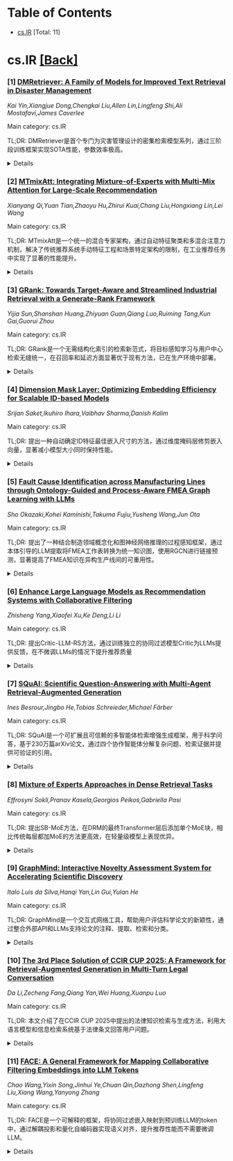 <div id=toc></div>

# Table of Contents

- [cs.IR](#cs.IR) [Total: 11]


<div id='cs.IR'></div>

# cs.IR [[Back]](#toc)

### [1] [DMRetriever: A Family of Models for Improved Text Retrieval in Disaster Management](https://arxiv.org/abs/2510.15087)
*Kai Yin,Xiangjue Dong,Chengkai Liu,Allen Lin,Lingfeng Shi,Ali Mostafavi,James Caverlee*

Main category: cs.IR

TL;DR: DMRetriever是首个专门为灾害管理设计的密集检索模型系列，通过三阶段训练框架实现SOTA性能，参数效率极高。


<details>
  <summary>Details</summary>
Motivation: 现有通用检索模型无法有效处理灾害管理场景中的多样化搜索意图，导致性能不稳定不可靠。

Method: 使用双向注意力适应、无监督对比预训练和难度感知渐进指令微调的三阶段框架，结合高质量数据精炼流水线。

Result: 在所有六种搜索意图和每个模型规模上都达到SOTA性能，596M模型超过基线13.3倍大模型，33M模型仅用基线7.6%参数就超越基线。

Conclusion: DMRetriever为灾害管理提供了首个专业化检索解决方案，在性能和参数效率方面均表现卓越。

Abstract: Effective and efficient access to relevant information is essential for
disaster management. However, no retrieval model is specialized for disaster
management, and existing general-domain models fail to handle the varied search
intents inherent to disaster management scenarios, resulting in inconsistent
and unreliable performance. To this end, we introduce DMRetriever, the first
series of dense retrieval models (33M to 7.6B) tailored for this domain. It is
trained through a novel three-stage framework of bidirectional attention
adaptation, unsupervised contrastive pre-training, and difficulty-aware
progressive instruction fine-tuning, using high-quality data generated through
an advanced data refinement pipeline. Comprehensive experiments demonstrate
that DMRetriever achieves state-of-the-art (SOTA) performance across all six
search intents at every model scale. Moreover, DMRetriever is highly
parameter-efficient, with 596M model outperforming baselines over 13.3 X larger
and 33M model exceeding baselines with only 7.6% of their parameters. All
codes, data, and checkpoints are available at
https://github.com/KaiYin97/DMRETRIEVER

</details>


### [2] [MTmixAtt: Integrating Mixture-of-Experts with Multi-Mix Attention for Large-Scale Recommendation](https://arxiv.org/abs/2510.15286)
*Xianyang Qi,Yuan Tian,Zhaoyu Hu,Zhirui Kuai,Chang Liu,Hongxiang Lin,Lei Wang*

Main category: cs.IR

TL;DR: MTmixAtt是一个统一的混合专家架构，通过自动特征聚类和多混合注意力机制，解决了传统推荐系统手动特征工程和场景特定架构的限制，在工业推荐任务中实现了显著的性能提升。


<details>
  <summary>Details</summary>
Motivation: 传统推荐系统依赖手动特征工程和场景特定架构，阻碍了跨场景迁移和大规模部署。需要统一的架构来处理异构特征并实现跨场景建模。

Method: 提出MTmixAtt架构，包含AutoToken模块自动聚类异构特征为语义连贯的token，以及MTmixAttBlock模块通过可学习的混合矩阵、共享密集专家和场景感知稀疏专家实现高效token交互。

Result: 在美团TRec数据集上超越多个SOTA基线模型。在可比参数量下获得更优的CTR和CTCVR指标，MTmixAtt-1B版本实现进一步单调增益。在线A/B测试显示首页场景支付PV提升3.62%，实际支付GTV提升2.54%。

Conclusion: MTmixAtt为跨场景建模任意异构特征提供了统一且可扩展的解决方案，显著改善了用户体验和商业成果。

Abstract: Industrial recommender systems critically depend on high-quality ranking
models. However, traditional pipelines still rely on manual feature engineering
and scenario-specific architectures, which hinder cross-scenario transfer and
large-scale deployment. To address these challenges, we propose
\textbf{MTmixAtt}, a unified Mixture-of-Experts (MoE) architecture with
Multi-Mix Attention, designed for large-scale recommendation tasks. MTmixAtt
integrates two key components. The \textbf{AutoToken} module automatically
clusters heterogeneous features into semantically coherent tokens, removing the
need for human-defined feature groups. The \textbf{MTmixAttBlock} module
enables efficient token interaction via a learnable mixing matrix, shared dense
experts, and scenario-aware sparse experts, capturing both global patterns and
scenario-specific behaviors within a single framework. Extensive experiments on
the industrial TRec dataset from Meituan demonstrate that MTmixAtt consistently
outperforms state-of-the-art baselines including Transformer-based models,
WuKong, HiFormer, MLP-Mixer, and RankMixer. At comparable parameter scales,
MTmixAtt achieves superior CTR and CTCVR metrics; scaling to MTmixAtt-1B yields
further monotonic gains. Large-scale online A/B tests validate the real-world
impact: in the \textit{Homepage} scenario, MTmixAtt increases Payment PV by
\textbf{+3.62\%} and Actual Payment GTV by \textbf{+2.54\%}. Overall, MTmixAtt
provides a unified and scalable solution for modeling arbitrary heterogeneous
features across scenarios, significantly improving both user experience and
commercial outcomes.

</details>


### [3] [GRank: Towards Target-Aware and Streamlined Industrial Retrieval with a Generate-Rank Framework](https://arxiv.org/abs/2510.15299)
*Yijia Sun,Shanshan Huang,Zhiyuan Guan,Qiang Luo,Ruiming Tang,Kun Gai,Guorui Zhou*

Main category: cs.IR

TL;DR: GRank是一个无需结构化索引的检索新范式，将目标感知学习与用户中心检索无缝统一，在召回率和延迟方面显著优于现有方法，已在生产环境中部署。


<details>
  <summary>Details</summary>
Motivation: 现有推荐系统检索阶段存在两个主要问题：(1)双塔架构表达能力有限，无法捕捉细粒度用户-物品交互；(2)结构化索引方法难以融入动态用户偏好，且构建维护成本高昂。

Method: GRank包含三个关键创新：(1)目标感知生成器通过GPU加速MIPS进行个性化候选生成；(2)轻量级排序器在小子集上执行细粒度推理；(3)端到端多任务学习框架确保生成和排序目标语义一致性。

Result: 在两个公共基准和十亿级生产语料上的实验表明，GRank将Recall@500提升超过30%，P99 QPS达到最先进树和基于图检索器的1.7倍。

Conclusion: GRank已在生产环境中成功部署，服务4亿活跃用户，在线A/B测试确认核心参与度指标显著提升，总应用使用时间在主应用和轻量版分别增加0.160%和0.165%。

Abstract: Industrial-scale recommender systems rely on a cascade pipeline in which the
retrieval stage must return a high-recall candidate set from billions of items
under tight latency. Existing solutions ei- ther (i) suffer from limited
expressiveness in capturing fine-grained user-item interactions, as seen in
decoupled dual-tower architectures that rely on separate encoders, or
generative models that lack precise target-aware matching capabilities, or (ii)
build structured indices (tree, graph, quantization) whose item-centric
topologies struggle to incorporate dynamic user preferences and incur
prohibitive construction and maintenance costs.
  We present GRank, a novel structured-index-free retrieval paradigm that
seamlessly unifies target-aware learning with user-centric retrieval. Our key
innovations include: (1) A target-aware Generator trained to perform
personalized candidate generation via GPU-accelerated MIPS, eliminating
semantic drift and maintenance costs of structured indexing; (2) A lightweight
but powerful Ranker that performs fine-grained, candidate-specific inference on
small subsets; (3) An end-to-end multi-task learning framework that ensures
semantic consistency between generation and ranking objectives.
  Extensive experiments on two public benchmarks and a billion-item production
corpus demonstrate that GRank improves Recall@500 by over 30% and 1.7$\times$
the P99 QPS of state-of-the-art tree- and graph-based retrievers.
  GRank has been fully deployed in production in our recommendation platform
since Q2 2025, serving 400 million active users with 99.95% service
availability. Online A/B tests confirm significant improvements in core
engagement metrics, with Total App Usage Time increasing by 0.160% in the main
app and 0.165% in the Lite version.

</details>


### [4] [Dimension Mask Layer: Optimizing Embedding Efficiency for Scalable ID-based Models](https://arxiv.org/abs/2510.15308)
*Srijan Saket,Ikuhiro Ihara,Vaibhav Sharma,Danish Kalim*

Main category: cs.IR

TL;DR: 提出一种自动确定ID特征最佳嵌入尺寸的方法，通过维度掩码层修剪嵌入向量，显著减小模型大小同时保持性能。


<details>
  <summary>Details</summary>
Motivation: 现代推荐系统和社交媒体平台中的大规模ID特征需要消耗大量内存的嵌入表，导致模型庞大难以部署和维护。

Method: 定义自定义Keras维度掩码层，放置在嵌入查找之后，通过仅允许前N个维度通过来修剪嵌入向量。

Result: 在公共数据集和真实生产数据的A/B测试中，有效嵌入维度减少40-50%，内存效率显著提升。

Conclusion: 该方法为处理大量ID特征的平台提供了可扩展解决方案，优化了资源使用和模型性能。

Abstract: In modern recommendation systems and social media platforms like Meta,
TikTok, and Instagram, large-scale ID-based features often require embedding
tables that consume significant memory. Managing these embedding sizes can be
challenging, leading to bulky models that are harder to deploy and maintain. In
this paper, we introduce a method to automatically determine the optimal
embedding size for ID features, significantly reducing the model size while
maintaining performance.
  Our approach involves defining a custom Keras layer called the dimension mask
layer, which sits directly after the embedding lookup. This layer trims the
embedding vector by allowing only the first N dimensions to pass through. By
doing this, we can reduce the input feature dimension by more than half with
minimal or no loss in model performance metrics. This reduction helps cut down
the memory footprint of the model and lowers the risk of overfitting due to
multicollinearity.
  Through offline experiments on public datasets and an online A/B test on a
real production dataset, we demonstrate that using a dimension mask layer can
shrink the effective embedding dimension by 40-50\%, leading to substantial
improvements in memory efficiency. This method provides a scalable solution for
platforms dealing with a high volume of ID features, optimizing both resource
usage and model performance.

</details>


### [5] [Fault Cause Identification across Manufacturing Lines through Ontology-Guided and Process-Aware FMEA Graph Learning with LLMs](https://arxiv.org/abs/2510.15428)
*Sho Okazaki,Kohei Kaminishi,Takuma Fujiu,Yusheng Wang,Jun Ota*

Main category: cs.IR

TL;DR: 提出了一种结合制造领域概念化和图神经网络推理的过程感知框架，通过本体引导的LLM提取将FMEA工作表转换为统一知识图，使用RGCN进行链接预测，显著提高了FMEA知识在异构生产线间的可重用性。


<details>
  <summary>Details</summary>
Motivation: 解决自动化制造生产线中故障原因识别的挑战，包括系统复杂性、频繁重新配置以及现有FMEA知识有限的可重用性，特别是克服自然语言变异性、术语不一致和流程差异对FMEA知识跨线重用的阻碍。

Method: 1. 通过本体引导的LLM提取将多个生产线的FMEA工作表转换为统一知识图；2. 使用具有过程感知评分函数的RGCN学习既尊重语义关系又考虑顺序流程的嵌入；3. 采用链接预测来推断和排序与目标生产线流程一致的候选故障原因。

Result: 在汽车压力传感器装配线的案例研究中，该方法在故障原因识别方面表现最佳（F1@20 = 0.523），优于最先进的检索增强生成基线（0.267）和RGCN方法（0.400）。消融研究证实了LLM驱动的领域概念化和过程感知学习的贡献。

Conclusion: 该框架显著提高了FMEA知识在异构生产线间的可转移性，有助于操作人员更可靠地诊断故障，并为智能制造中未来领域自适应LLM应用铺平了道路。

Abstract: Fault cause identification in automated manufacturing lines is challenging
due to the system's complexity, frequent reconfigurations, and the limited
reusability of existing Failure Mode and Effects Analysis (FMEA) knowledge.
Although FMEA worksheets contain valuable expert insights, their reuse across
heterogeneous lines is hindered by natural language variability, inconsistent
terminology, and process differences. To address these limitations, this study
proposes a process-aware framework that enhances FMEA reusability by combining
manufacturing-domain conceptualization with graph neural network (GNN)
reasoning. First, FMEA worksheets from multiple manufacturing lines are
transformed into a unified knowledge graph through ontology-guided large
language model (LLM) extraction, capturing domain concepts such as actions,
states, components, and parameters. Second, a Relational Graph Convolutional
Network (RGCN) with the process-aware scoring function learns embeddings that
respect both semantic relationships and sequential process flows. Finally, link
prediction is employed to infer and rank candidate fault causes consistent with
the target line's process flow.
  A case study on automotive pressure sensor assembly lines demonstrates that
the proposed method outperforms a state-of-the-art retrieval-augmented
generation (RAG) baseline (F1@20 = 0.267) and an RGCN approach (0.400),
achieving the best performance (0.523) in fault cause identification. Ablation
studies confirm the contributions of both LLM-driven domain conceptualization
and process-aware learning. These results indicate that the proposed framework
significantly improves the transferability of FMEA knowledge across
heterogeneous lines, thereby supporting operators in diagnosing failures more
reliably and paving the way for future domain-adaptive LLM applications in
smart manufacturing.

</details>


### [6] [Enhance Large Language Models as Recommendation Systems with Collaborative Filtering](https://arxiv.org/abs/2510.15647)
*Zhisheng Yang,Xiaofei Xu,Ke Deng,Li Li*

Main category: cs.IR

TL;DR: 提出Critic-LLM-RS方法，通过训练独立的协同过滤模型Critic为LLMs提供反馈，在不微调LLMs的情况下提升推荐质量


<details>
  <summary>Details</summary>
Motivation: 现有非微调策略的LLM推荐方法缺乏特定任务的企业知识，且未有效整合协同过滤这一成功推荐技术

Method: 训练独立的协同过滤模型Critic，学习用户与物品的交互关系，为LLMs提供反馈来优化推荐结果

Result: 在真实数据集上的广泛实验验证了Critic-LLM-RS的有效性

Conclusion: Critic-LLM-RS成功填补了非微调LLM推荐方法中协同过滤整合的空白，显著提升了推荐质量

Abstract: As powerful tools in Natural Language Processing (NLP), Large Language Models
(LLMs) have been leveraged for crafting recommendations to achieve precise
alignment with user preferences and elevate the quality of the recommendations.
The existing approaches implement both non-tuning and tuning strategies.
Compared to following the tuning strategy, the approaches following the
non-tuning strategy avoid the relatively costly, time-consuming, and
expertise-requiring process of further training pre-trained LLMs on
task-specific datasets, but they suffer the issue of not having the
task-specific business or local enterprise knowledge. To the best of our
knowledge, none of the existing approaches following the non-tuning strategy
explicitly integrates collaborative filtering, one of the most successful
recommendation techniques. This study aims to fill the gap by proposing
critique-based LLMs as recommendation systems (Critic-LLM-RS). For our purpose,
we train a separate machine-learning model called Critic that implements
collaborative filtering for recommendations by learning from the interactions
between many users and items. The Critic provides critiques to LLMs to
significantly refine the recommendations. Extensive experiments have verified
the effectiveness of Critic-LLM-RS on real datasets.

</details>


### [7] [SQuAI: Scientific Question-Answering with Multi-Agent Retrieval-Augmented Generation](https://arxiv.org/abs/2510.15682)
*Ines Besrour,Jingbo He,Tobias Schreieder,Michael Färber*

Main category: cs.IR

TL;DR: SQuAI是一个可扩展且可信赖的多智能体检索增强生成框架，用于科学问答，基于230万篇arXiv论文，通过四个协作智能体分解复杂问题、检索证据并提供可验证的引用。


<details>
  <summary>Details</summary>
Motivation: 解决现有RAG系统在科学领域中的局限性，处理复杂开放域问题需要准确答案、明确的引用声明以及跨数百万科学文档的检索。

Method: 使用四个协作智能体：分解复杂问题为子问题，通过混合稀疏-稠密检索获取目标证据，自适应过滤文档以提高上下文相关性，集成内联引用并提供源文档支持句子。

Result: 相比强RAG基线，在忠实度、答案相关性和上下文相关性方面提升了高达+0.088（12%），并发布了包含1000个科学问答证据三元组的基准数据集。

Conclusion: SQuAI通过透明推理、可验证引用和领域级可扩展性，展示了多智能体RAG如何实现更可信赖的科学问答。

Abstract: We present SQuAI (https://squai.scads.ai/), a scalable and trustworthy
multi-agent retrieval-augmented generation (RAG) framework for scientific
question answering (QA) with large language models (LLMs). SQuAI addresses key
limitations of existing RAG systems in the scholarly domain, where complex,
open-domain questions demand accurate answers, explicit claims with citations,
and retrieval across millions of scientific documents. Built on over 2.3
million full-text papers from arXiv.org, SQuAI employs four collaborative
agents to decompose complex questions into sub-questions, retrieve targeted
evidence via hybrid sparse-dense retrieval, and adaptively filter documents to
improve contextual relevance. To ensure faithfulness and traceability, SQuAI
integrates in-line citations for each generated claim and provides supporting
sentences from the source documents. Our system improves faithfulness, answer
relevance, and contextual relevance by up to +0.088 (12%) over a strong RAG
baseline. We further release a benchmark of 1,000 scientific
question-answer-evidence triplets to support reproducibility. With transparent
reasoning, verifiable citations, and domain-wide scalability, SQuAI
demonstrates how multi-agent RAG enables more trustworthy scientific QA with
LLMs.

</details>


### [8] [Mixture of Experts Approaches in Dense Retrieval Tasks](https://arxiv.org/abs/2510.15683)
*Effrosyni Sokli,Pranav Kasela,Georgios Peikos,Gabriella Pasi*

Main category: cs.IR

TL;DR: 提出SB-MoE方法，在DRM的最终Transformer层后添加单个MoE块，相比传统每层都加MoE的方法更高效，在轻量级模型上表现优异。


<details>
  <summary>Details</summary>
Motivation: 解决密集检索模型泛化能力差的问题，同时避免传统MoE方法参数过多的问题。

Method: 在DRM的最终Transformer层后引入单个MoE块，使用两种评估设置：领域内微调和零样本泛化评估。

Result: SB-MoE在轻量级模型上表现突出，在参数较多的模型上需要更多训练样本才能提升性能。

Conclusion: SB-MoE是高效且有效的DRM增强方法，特别适合轻量级模型，能显著提升检索性能。

Abstract: Dense Retrieval Models (DRMs) are a prominent development in Information
Retrieval (IR). A key challenge with these neural Transformer-based models is
that they often struggle to generalize beyond the specific tasks and domains
they were trained on. To address this challenge, prior research in IR
incorporated the Mixture-of-Experts (MoE) framework within each Transformer
layer of a DRM, which, though effective, substantially increased the number of
additional parameters. In this paper, we propose a more efficient design, which
introduces a single MoE block (SB-MoE) after the final Transformer layer. To
assess the retrieval effectiveness of SB-MoE, we perform an empirical
evaluation across three IR tasks. Our experiments involve two evaluation
setups, aiming to assess both in-domain effectiveness and the model's zero-shot
generalizability. In the first setup, we fine-tune SB-MoE with four different
underlying DRMs on seven IR benchmarks and evaluate them on their respective
test sets. In the second setup, we fine-tune SB-MoE on MSMARCO and perform
zero-shot evaluation on thirteen BEIR datasets. Additionally, we perform
further experiments to analyze the model's dependency on its hyperparameters
(i.e., the number of employed and activated experts) and investigate how this
variation affects SB-MoE's performance. The obtained results show that SB-MoE
is particularly effective for DRMs with lightweight base models, such as
TinyBERT and BERT-Small, consistently exceeding standard model fine-tuning
across benchmarks. For DRMs with more parameters, such as BERT-Base and
Contriever, our model requires a larger number of training samples to achieve
improved retrieval performance. Our code is available online at:
https://github.com/FaySokli/SB-MoE.

</details>


### [9] [GraphMind: Interactive Novelty Assessment System for Accelerating Scientific Discovery](https://arxiv.org/abs/2510.15706)
*Italo Luis da Silva,Hanqi Yan,Lin Gui,Yulan He*

Main category: cs.IR

TL;DR: GraphMind是一个交互式网络工具，帮助用户评估科学论文的新颖性，通过整合外部API和LLMs支持论文的注释、提取、检索和分类。


<details>
  <summary>Details</summary>
Motivation: 现有LLM辅助科学文献分析方法透明度有限，缺乏通过信息检索模块实现结果可追溯性的机制。

Method: 开发GraphMind工具，集成arXiv和Semantic Scholar等外部API与LLMs，支持用户注释论文关键元素，通过多种关系探索相关论文，并提供可验证的上下文洞察。

Result: GraphMind提供了一个易于使用的交互式网络工具，使用户能够捕获科学论文的主要结构，从多个角度探索相关想法，并通过提供可验证的上下文洞察来评估新颖性。

Conclusion: GraphMind通过结合外部API和LLMs，为用户提供了科学论文核心贡献及其与现有工作联系的丰富结构化视图，解决了现有方法在透明度和可追溯性方面的不足。

Abstract: Large Language Models (LLMs) show strong reasoning and text generation
capabilities, prompting their use in scientific literature analysis, including
novelty assessment. While evaluating novelty of scientific papers is crucial
for peer review, it requires extensive knowledge of related work, something not
all reviewers have. While recent work on LLM-assisted scientific literature
analysis supports literature comparison, existing approaches offer limited
transparency and lack mechanisms for result traceability via an information
retrieval module. To address this gap, we introduce $\textbf{GraphMind}$, an
easy-to-use interactive web tool designed to assist users in evaluating the
novelty of scientific papers or drafted ideas. Specially, $\textbf{GraphMind}$
enables users to capture the main structure of a scientific paper, explore
related ideas through various perspectives, and assess novelty via providing
verifiable contextual insights. $\textbf{GraphMind}$ enables users to annotate
key elements of a paper, explore related papers through various relationships,
and assess novelty with contextual insight. This tool integrates external APIs
such as arXiv and Semantic Scholar with LLMs to support annotation, extraction,
retrieval and classification of papers. This combination provides users with a
rich, structured view of a scientific idea's core contributions and its
connections to existing work. $\textbf{GraphMind}$ is available at
https://oyarsa.github.io/graphmind and a demonstration video at
https://youtu.be/wKbjQpSvwJg. The source code is available at
https://github.com/oyarsa/graphmind.

</details>


### [10] [The 3rd Place Solution of CCIR CUP 2025: A Framework for Retrieval-Augmented Generation in Multi-Turn Legal Conversation](https://arxiv.org/abs/2510.15722)
*Da Li,Zecheng Fang,Qiang Yan,Wei Huang,Xuanpu Luo*

Main category: cs.IR

TL;DR: 本文介绍了在CCIR CUP 2025中提出的法律知识检索与生成方法，利用大语言模型和信息检索系统基于法律条文回答用户问题。


<details>
  <summary>Details</summary>
Motivation: 检索增强生成在自然语言处理领域取得显著进展，但在法律领域的应用仍处于探索阶段，需要专门的方法来处理法律知识检索与生成。

Method: 结合大语言模型和信息检索系统，从可靠来源检索法律条文，并基于检索内容生成相关且上下文适当的回答。

Result: 该方法能够基于法律条文为用户问题提供相关回答，展示了在法律领域的应用潜力。

Conclusion: 提出的法律知识检索与生成方法为RAG技术在法律领域的应用提供了有效解决方案，具有进一步研究和发展的价值。

Abstract: Retrieval-Augmented Generation has made significant progress in the field of
natural language processing. By combining the advantages of information
retrieval and large language models, RAG can generate relevant and contextually
appropriate responses based on items retrieved from reliable sources. This
technology has demonstrated outstanding performance across multiple domains,
but its application in the legal field remains in its exploratory phase. In
this paper, we introduce our approach for "Legal Knowledge Retrieval and
Generation" in CCIR CUP 2025, which leverages large language models and
information retrieval systems to provide responses based on laws in response to
user questions.

</details>


### [11] [FACE: A General Framework for Mapping Collaborative Filtering Embeddings into LLM Tokens](https://arxiv.org/abs/2510.15729)
*Chao Wang,Yixin Song,Jinhui Ye,Chuan Qin,Dazhong Shen,Lingfeng Liu,Xiang Wang,Yanyong Zhang*

Main category: cs.IR

TL;DR: FACE是一个可解释的框架，将协同过滤嵌入映射到预训练LLM的token中，通过解耦投影和量化自编码器实现语义对齐，提升推荐性能而不需要微调LLM。


<details>
  <summary>Details</summary>
Motivation: 解决LLM难以解释CF方法产生的潜在非语义嵌入的问题，这限制了推荐效果和进一步应用。

Method: 提出FACE框架：1）解耦投影模块分解CF嵌入为概念特定向量；2）量化自编码器将连续嵌入转换为LLM token；3）对比对齐目标确保token与文本信号对齐。

Result: 在三个真实世界推荐数据集上的实证结果显示基准模型性能提升，可解释性研究证实了描述符的可解释性。

Conclusion: 模型无关的FACE框架无需微调LLM即可实现语义对齐，通过利用其预训练能力增强推荐性能。

Abstract: Recently, large language models (LLMs) have been explored for integration
with collaborative filtering (CF)-based recommendation systems, which are
crucial for personalizing user experiences. However, a key challenge is that
LLMs struggle to interpret the latent, non-semantic embeddings produced by CF
approaches, limiting recommendation effectiveness and further applications. To
address this, we propose FACE, a general interpretable framework that maps CF
embeddings into pre-trained LLM tokens. Specifically, we introduce a
disentangled projection module to decompose CF embeddings into concept-specific
vectors, followed by a quantized autoencoder to convert continuous embeddings
into LLM tokens (descriptors). Then, we design a contrastive alignment
objective to ensure that the tokens align with corresponding textual signals.
Hence, the model-agnostic FACE framework achieves semantic alignment without
fine-tuning LLMs and enhances recommendation performance by leveraging their
pre-trained capabilities. Empirical results on three real-world recommendation
datasets demonstrate performance improvements in benchmark models, with
interpretability studies confirming the interpretability of the descriptors.
Code is available in https://github.com/YixinRoll/FACE.

</details>
